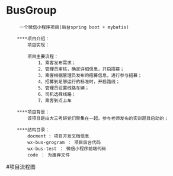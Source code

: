# BusGroup
         一个微信小程序项目(后台spring boot + mybatis)
         
        ****项目介绍：
            项目实现：
                
            项目主要流程：
                1、乘客发布需求；
                2、管理员审核，确定详细信息，开启招募；
                3、乘客根据管理员发布的招募信息，进行参与招募；
                4、招募到足够运行的标准时，开启路线；
                5、管理员设置线路车辆；
                6、司机选择线路；
                7、乘客到点上车
        
        ****项目背景：
            该项目是由大三考研党们聚集在一起，参与老师发布的实训题目启动的；
        
        ****结构目录：
            docment : 项目开发文档信息
            wx-bus-grogram ： 项目后台代码
            wx-bus-test ： 微信小程序前端代码
            code ： 为废弃文件
#项目流程图